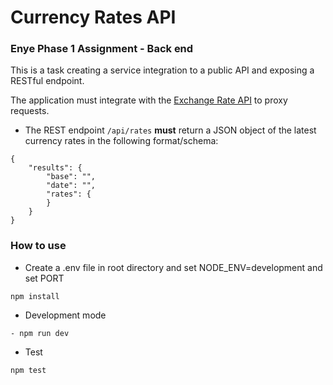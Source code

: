# Currency Rates API
### Enye Phase 1 Assignment - Back end 
This is a task creating a service integration to a public API and exposing a RESTful endpoint.

The application must integrate with the [Exchange Rate API](https://api.exchangeratesapi.io/latest) to proxy requests.

- The REST endpoint `/api/rates` **must** return a JSON object of the latest currency rates in the following format/schema:

```
{
    "results": {
        "base": "",
        "date": "",
        "rates": {
        }
    }
}
```

### How to use
- Create a .env file in root directory and set NODE_ENV=development and set PORT

```
npm install
```

- Development mode

```
- npm run dev
```

- Test

```
npm test
```

